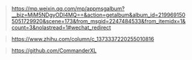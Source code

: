 > https://mp.weixin.qq.com/mp/appmsgalbum?__biz=MjM5NDgyODI4MQ==&action=getalbum&album_id=2199691505051729920&scene=173&from_msgid=2247484533&from_itemidx=1&count=3&nolastread=1#wechat_redirect

> https://www.zhihu.com/column/c_1373337220255010816

> https://github.com/CommanderXL

